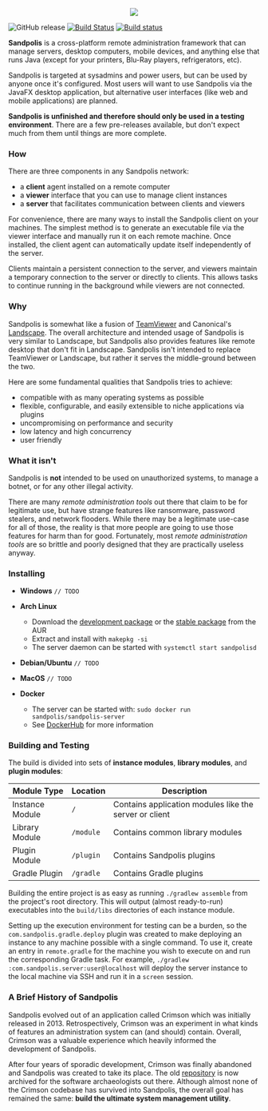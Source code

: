 <p align="center">
	<img src="https://s3.us-east-2.amazonaws.com/github.sandpolis.com/header.png" />
</p>

![GitHub release](https://img.shields.io/github/release-pre/Subterranean-Security/Sandpolis.svg?color=blue)
[![Build Status](https://travis-ci.org/Subterranean-Security/Sandpolis.svg?branch=master)](https://travis-ci.org/Subterranean-Security/Sandpolis)
[![Build status](https://ci.appveyor.com/api/projects/status/8a2xdoy8pt21k77g?svg=true)](https://ci.appveyor.com/project/cilki/sandpolis)

**Sandpolis** is a cross-platform remote administration framework that can manage servers, desktop computers, mobile devices, and anything else that runs Java (except for your printers, Blu-Ray players, refrigerators, etc).

Sandpolis is targeted at sysadmins and power users, but can be used by anyone once it's configured. Most users will want to use Sandpolis via the JavaFX desktop application, but alternative user interfaces (like web and mobile applications) are planned.

**Sandpolis is unfinished and therefore should only be used in a testing environment**. There are a few pre-releases available, but don't expect much from them until things are more complete.

### How
There are three components in any Sandpolis network:

- a **client** agent installed on a remote computer
- a **viewer** interface that you can use to manage client instances
- a **server** that facilitates communication between clients and viewers

For convenience, there are many ways to install the Sandpolis client on your machines. The simplest method is to generate an executable file via the viewer interface and manually run it on each remote machine. Once installed, the client agent can automatically update itself independently of the server.

Clients maintain a persistent connection to the server, and viewers maintain a temporary connection to the server or directly to clients. This allows tasks to continue running in the background while viewers are not connected.

### Why
Sandpolis is somewhat like a fusion of [TeamViewer](https://www.teamviewer.com) and Canonical's [Landscape](https://landscape.canonical.com). The overall architecture and intended usage of Sandpolis is very similar to Landscape, but Sandpolis also provides features like remote desktop that don't fit in Landscape. Sandpolis isn't intended to replace TeamViewer or Landscape, but rather it serves the middle-ground between the two.

Here are some fundamental qualities that Sandpolis tries to achieve:

- compatible with as many operating systems as possible
- flexible, configurable, and easily extensible to niche applications via plugins
- uncompromising on performance and security
- low latency and high concurrency
- user friendly

### What it isn't
Sandpolis is **not** intended to be used on unauthorized systems, to manage a botnet, or for any other illegal activity. 

There are many _remote administration tools_ out there that claim to be for legitimate use, but have strange features like ransomware, password stealers, and network flooders. While there may be a legitimate use-case for all of those, the reality is that more people are going to use those features for harm than for good. Fortunately, most _remote administration tools_ are so brittle and poorly designed that they are practically useless anyway.

### Installing
- **Windows**
`// TODO`

- **Arch Linux**
    - Download the [development package](https://aur.archlinux.org/pkgbase/sandpolis-git) or the [stable package](https://aur.archlinux.org/pkgbase/sandpolis) from the AUR
    - Extract and install with `makepkg -si`
    - The server daemon can be started with `systemctl start sandpolisd`

- **Debian/Ubuntu**
`// TODO`

- **MacOS**
`// TODO`

- **Docker**
    - The server can be started with: `sudo docker run sandpolis/sandpolis-server`
    - See [DockerHub](https://hub.docker.com/r/sandpolis/sandpolis-server) for more information

### Building and Testing
The build is divided into sets of **instance modules**, **library modules**, and **plugin modules**:

|Module Type| Location | Description|
|-----------|----------|------------|
| Instance Module | `/` | Contains application modules like the server or client |
| Library Module | `/module` | Contains common library modules |
| Plugin Module | `/plugin` | Contains Sandpolis plugins |
| Gradle Plugin | `/gradle` | Contains Gradle plugins |

Building the entire project is as easy as running `./gradlew assemble` from the project's root directory. This will output (almost ready-to-run) executables into the `build/libs` directories of each instance module.

Setting up the execution environment for testing can be a burden, so the `com.sandpolis.gradle.deploy` plugin was created to make deploying an instance to any machine possible with a single command. To use it, create an entry in `remote.gradle` for the machine you wish to execute on and run the corresponding Gradle task. For example, `./gradlew :com.sandpolis.server:user@localhost` will deploy the server instance to the local machine via SSH and run it in a `screen` session.

### A Brief History of Sandpolis
Sandpolis evolved out of an application called Crimson which was initially released in 2013. Retrospectively, Crimson was an experiment in what kinds of features an administration system can (and should) contain. Overall, Crimson was a valuable experience which heavily informed the development of Sandpolis.

After four years of sporadic development, Crimson was finally abandoned and Sandpolis was created to take its place. The old [repository](https://github.com/Subterranean-Security/Crimson) is now archived for the software archaeologists out there. Although almost none of the Crimson codebase has survived into Sandpolis, the overall goal has remained the same: **build the ultimate system management utility**.
